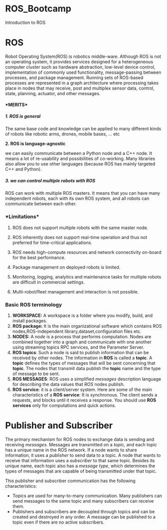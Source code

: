 # ROS_Bootcamp
Introduction to ROS 


# ROS

Robot Operating System(ROS) is robotics middle-ware. Although ROS is not an operating system, it provides services designed for a heterogeneous computer cluster such as hardware abstraction, low-level device control, implementation of commonly used functionality, message-passing between processes, and package management. Running sets of ROS-based processes are represented in a graph architecture where processing takes place in nodes that may receive, post and multiplex sensor data, control, state, planning, actuator, and other messages.

#### *MERITS\*

##### 1. ROS is general

The same base code and knowledge can be applied to many different kinds of robots like robotic arms, drones, mobile bases, … etc

**2. ROS is language-agnostic**

we can easily communicate between a Python node and a C++ node. It means a lot of re-usability and possibilities of co-working. Many libraries also allow you to use other languages (because ROS has mainly targeted C++ and Python).

##### 3. we can control multiple robots with ROS

ROS can work with multiple ROS masters. It means that you can have many independent robots, each with its own ROS system, and all robots can communicate between each other.

### *Limitations\*

1. ROS does not support multiple robots with the same master node.

2. ROS inherently does not support real-time operation and thus not preferred for time-critical applications.
3. ROS needs high-compute resources and network connectivity on-board for the best performance.
4. Package management on deployed robots is limited.
5. Monitoring, logging, analytics and maintenance tasks for multiple robots are difficult in commercial settings.
6. Multi-robot/fleet management and interaction is not possible.



### **Basic ROS terminology**

1. **WORKSPACE:** A workspace is a folder where you modify, build, and install  packages. 
2. **ROS package:** It is the main organizational software which contains ROS nodes,ROS-independent library,dataset,configuration files etc.
3. **NODES:** A *node* is a process that performs computation. Nodes are combined together into a graph and communicate with one another using streaming topics RPC services, and the Parameter Server.
4. **ROS topics**: Such a node is said to publish information that can be received by other nodes. The information in **ROS** is called a **topic**. A **topic** defines the types of messages that will be sent concerning that **topic**. The nodes that transmit data publish the **topic** name and the type of message to be sent. 
5. **ROS MESSAGES**:  ROS uses a simplified *messages* description language for describing the data values that *ROS* nodes publish.
6.  **ROS service**: it is a client/server system. Here are some of the main characteristics of a **ROS service**: It is synchronous. The client sends a requests, and blocks until it receives a response. You should use **ROS services** only for computations and quick actions.


# Publisher and Subscriber

The primary mechanism for ROS nodes to exchange data is sending and receiving *messages*. Messages are transmitted on a *topic,* and each topic has a unique name in the ROS network. If a node wants to share information, it uses a *publisher* to send data to a topic. A node that wants to receive that information uses a *subscriber* to that same topic. Besides its unique name, each topic also has a *message type*, which determines the types of messages that are capable of being transmitted under that topic.

This publisher and subscriber communication has the following characteristics:

- Topics are used for many-to-many communication. Many publishers can send messages to the same topic and many subscribers can receive them.
- Publishers and subscribers are decoupled through topics and can be created and destroyed in any order. A message can be published to a topic even if there are no active subscribers.
